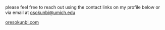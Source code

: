 please feel free to reach out using the contact links on my profile below or via email at [osokunbi@umich.edu](mailto:osokunbi@umich.edu)

[oresokunbi.com](/https://www.oresokunbi.com)
          
